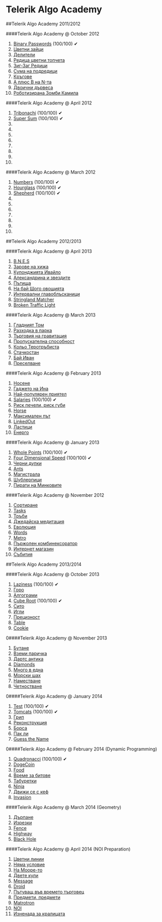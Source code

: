 Telerik Algo Academy
====================

##Telerik Algo Academy 2011/2012

####Telerik Algo Academy @ October 2012
01. [Binary Passwords]() (100/100) ✔
02. [Цветни зайци]()
03. [Делители]()
04. [Редица цветни топчета]()
05. [Зиг-Заг Редици]()
06. [Сума на подредици]()
07. [Кръгове]()
08. [A плюс B на N-та]()
09. [Двоични дървеса]()
10. [Роботизирана Зомби Камила]()

####Telerik Algo Academy @ April 2012
01. [Tribonachi]() (100/100) ✔
02. [Super Sum]() (100/100) ✔
03. []()
04. []()
05. []()
06. []()
07. []()
08. []()
09. []()
10. []()

####Telerik Algo Academy @ March 2012
01. [Numbers]() (100/100) ✔
02. [Hourglass]() (100/100) ✔
03. [Shepherd]() (100/100) ✔
04. []()
05. []()
06. []()
07. []()
08. []()
09. []()
10. []()


##Telerik Algo Academy 2012/2013

####Telerik Algo Academy @ April 2013
01. [B.N.E.S]()
02. [Зарове на хижа]()
03. [Купонджията Ивайло]()
04. [Александрина и звездите]()
05. [Пътища]()
06. [На бай Шого овощията]()
07. [Интервални главоблъсканици]()
08. [Stringland Matcher]()
09. [Broken Traffic Light]()

####Telerik Algo Academy @ March 2013
01. [Гладният Том]()
02. [Разходка в парка]()
03. [Търговия на гравитация]()
04. [Пропускателна способност]()
05. [Кольо Теротръбиста]()
06. [Стачкостан]()
07. [Бай Иван]()
08. [Преселване]()

####Telerik Algo Academy @ February 2013
01. [Носене]()
02. [Гаджето на Ина]()
03. [Най-популярен приятел]()
04. [Salaries]() (100/100) ✔
05. [Риск печели, риск губи]()
06. [Horse]()
07. [Максимален път]()
08. [LinkedOut]()
09. [Ластици]()
10. [Енерго]()

####Telerik Algo Academy @ January 2013
01. [Whole Points]() (100/100) ✔
02. [Four Dimensional Speed]() (100/100) ✔
03. [Черни дупки]()
04. [Ants]()
05. [Магистрала]()
06. [Шублерпици]()
07. [Пирати на Минковите]()

####Telerik Algo Academy @ November 2012
01. [Сортиране]()
02. [Tasks]()
03. [Тръби]()
04. [Джедайска медитация]()
05. [Еволюция]()
06. [Words]()
07. [Metro]()
08. [Пържолен комбинексоратор]()
09. [Интернет магазин]()
10. [Събития]()


##Telerik Algo Academy 2013/2014

####Telerik Algo Academy @ October 2013
01. [Laziness]() (100/100) ✔
02. [Горо]()
03. [Алгограми]()
04. [Cube Root]() (100/100) ✔
05. [Сито]()
06. [Игли]()
07. [Прецизност]()
08. [Table]()
09. [Cookie]()

0####Telerik Algo Academy @ November 2013
01. [Бутане]()
02. [Вземи паричка]()
03. [Дартс антика]()
04. [Diamonds]()
05. [Много в една]()
06. [Морски шах]()
07. [Наместване]()
08. [Четностване]()

0####Telerik Algo Academy @ January 2014
01. [Test]() (100/100) ✔
02. [Tomcats]() (100/100) ✔
03. [Грип]()
04. [Реконструкция]()
05. [Борса]()
06. [Пак ли]()
07. [Guess the Name]()

0####Telerik Algo Academy @ February 2014 (Dynamic Programming)
01. [Quadronacci]() (100/100) ✔
02. [DogeCoin]()
03. [Food]()
04. [Време за битове]()
05. [Табуретки]()
06. [Ninja]()
07. [Движи се с кеф]()
08. [Invasion]()

####Telerik Algo Academy @ March 2014 (Geometry)
01. [Дърпане]()
02. [Изрезки]()
03. [Fence]()
04. [Highway]()
05. [Black Hole]()

####Telerik Algo Academy @ April 2014 (NOI Preparation)
01. [Цветни линии]()
02. [Няма условие]()
03. [На Мооре-то]()
04. [Двете кули]()
05. [Message]()
06. [Droid]()
07. [Пътуващ във времето търговец]()
08. [Предмети, предмети]()
09. [Matrotron]()
10. [NOI]()
11. [Изненада за кралицата]()
